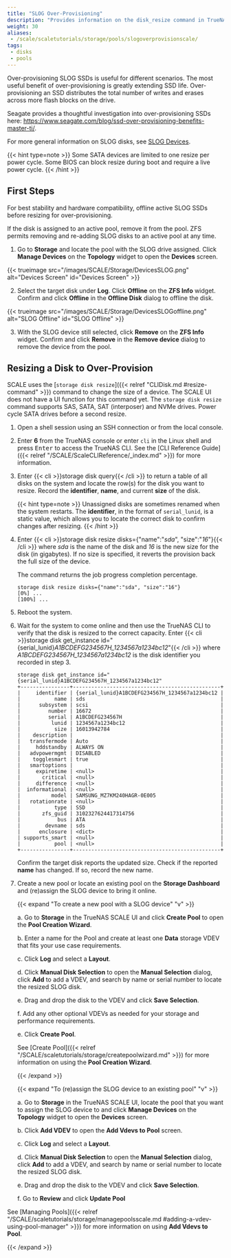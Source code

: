 ```yaml
---
title: "SLOG Over-Provisioning"
description: "Provides information on the disk_resize command in TrueNAS SCALE."
weight: 30
aliases:
 - /scale/scaletutorials/storage/pools/slogoverprovisionscale/
tags:
 - disks
 - pools
---
```


Over-provisioning SLOG SSDs is useful for different scenarios.
The most useful benefit of over-provisioning is greatly extending SSD life.
Over-provisioning an SSD distributes the total number of writes and erases across more flash blocks on the drive.

Seagate provides a thoughtful investigation into over-provisioning SSDs here:
https://www.seagate.com/blog/ssd-over-provisioning-benefits-master-ti/.

For more general information on SLOG disks, see [SLOG Devices](https://www.truenas.com/docs/references/slog/).

{{< hint type=note >}}
Some SATA devices are limited to one resize per power cycle.
Some BIOS can block resize during boot and require a live power cycle.
{{< /hint >}}

## First Steps

For best stability and hardware compatibility, offline active SLOG SSDs before resizing for over-provisioning.

If the disk is assigned to an active pool, remove it from the pool.
ZFS permits removing and re-adding SLOG disks to an active pool at any time.

1. Go to **Storage** and locate the pool with the SLOG drive assigned. Click **Manage Devices** on the **Topology** widget to open the **Devices** screen.

{{< trueimage src="/images/SCALE/Storage/DevicesSLOG.png" alt="Devices Screen" id="Devices Screen" >}}

2. Select the target disk under **Log**. Click **Offline** on the **ZFS Info** widget. Confirm and click **Offline** in the **Offline Disk** dialog to offline the disk.

{{< trueimage src="/images/SCALE/Storage/DevicesSLOGoffline.png" alt="SLOG Offline" id="SLOG Offline" >}}

3. With the SLOG device still selected, click **Remove** on the **ZFS Info** widget. Confirm and click **Remove** in the **Remove device** dialog to remove the device from the pool.

## Resizing a Disk to Over-Provision

SCALE uses the [`storage disk resize`]({{< relref "CLIDisk.md #resize-command" >}}) command to change the size of a device. The SCALE UI does not have a UI function for this command yet.
The `storage disk resize` command supports SAS, SATA, SAT (interposer) and NVMe drives. Power cycle SATA drives before a second resize.

1. Open a shell session using an SSH connection or from the local console.

2. Enter **6** from the TrueNAS console or enter `cli` in the Linux shell and press <kbd>Enter</kbd> to access the TrueNAS CLI.
    See the [CLI Reference Guide]({{< relref "/SCALE/ScaleCLIReference/_index.md" >}}) for more information.

3. Enter {{< cli >}}storage disk query{{< /cli >}} to return a table of all disks on the system and locate the row(s) for the disk you want to resize.
   Record the **identifier**, **name**, and current **size** of the disk.

   {{< hint type=note >}}
   Unassigned disks are sometimes renamed when the system restarts. The **identifier**, in the format of `serial_lunid`, is a static value, which allows you to locate the correct disk to confirm changes after resizing.
   {{< /hint >}}

4. Enter {{< cli >}}storage disk resize disks={"name":"*sda*", "size":"*16*"}{{< /cli >}} where *sda* is the name of the disk and *16* is the new size for the disk (in gigabytes).
    If no size is specified, it reverts the provision back the full size of the device.

    The command returns the job progress completion percentage.

    ```
    storage disk resize disks={"name":"sda", "size":"16"}
    [0%] ...
    [100%] ...
    ```

5. Reboot the system.

6. Wait for the system to come online and then use the TrueNAS CLI to verify that the disk is resized to the correct capacity.
   Enter {{< cli >}}storage disk get_instance id="{serial_lunid}*A1BCDEFG234567H_1234567a1234bc12*"{{< /cli >}} where *A1BCDEFG234567H_1234567a1234bc12* is the disk identifier you recorded in step 3.

    ```
    storage disk get_instance id="{serial_lunid}A1BCDEFG234567H_1234567a1234bc12"
    +----------------+------------------------------------------------+
    |     identifier | {serial_lunid}A1BCDEFG234567H_1234567a1234bc12 |
    |           name | sds                                            |
    |      subsystem | scsi                                           |
    |         number | 16672                                          |
    |         serial | A1BCDEFG234567H                                |
    |          lunid | 1234567a1234bc12                               |
    |           size | 16013942784                                    |
    |    description |                                                |
    |   transfermode | Auto                                           |
    |     hddstandby | ALWAYS ON                                      |
    |   advpowermgmt | DISABLED                                       |
    |    togglesmart | true                                           |
    |   smartoptions |                                                |
    |     expiretime | <null>                                         |
    |       critical | <null>                                         |
    |     difference | <null>                                         |
    |  informational | <null>                                         |
    |          model | SAMSUNG_MZ7KM240HAGR-0E005                     |
    |   rotationrate | <null>                                         |
    |           type | SSD                                            |
    |       zfs_guid | 3102327624417314756                            |
    |            bus | ATA                                            |
    |        devname | sds                                            |
    |      enclosure | <dict>                                         |
    | supports_smart | <null>                                         |
    |           pool | <null>                                         |
    +----------------+------------------------------------------------+
    ```

   Confirm the target disk reports the updated size.
   Check if the reported **name** has changed.
   If so, record the new name.

7. Create a new pool or locate an existing pool on the **Storage Dashboard** and (re)assign the SLOG device to bring it online.

   {{< expand "To create a new pool with a SLOG device" "v" >}}

   a. Go to **Storage** in the TrueNAS SCALE UI and click **Create Pool** to open the **Pool Creation Wizard**.

   b. Enter a name for the Pool and create at least one **Data** storage VDEV that fits your use case requirements.

   c. Click **Log** and select a **Layout**.

   d. Click **Manual Disk Selection** to open the **Manual Selection** dialog, click **Add** to add a VDEV, and search by name or serial number to locate the resized SLOG disk.

   e. Drag and drop the disk to the VDEV and click **Save Selection**.

   f. Add any other optional VDEVs as needed for your storage and performance requirements.

   e. Click **Create Pool**.

   See [Create Pool]({{< relref "/SCALE/scaletutorials/storage/createpoolwizard.md" >}}) for more information on using the **Pool Creation Wizard**.

   {{< /expand >}}

   {{< expand "To (re)assign the SLOG device to an existing pool" "v" >}}

   a. Go to **Storage** in the TrueNAS SCALE UI, locate the pool that you want to assign the SLOG device to and click **Manage Devices** on the **Topology** widget to open the **Devices** screen.

   b. Click **Add VDEV** to open the **Add Vdevs to Pool** screen.

   c. Click **Log** and select a **Layout**.

   d. Click **Manual Disk Selection** to open the **Manual Selection** dialog, click **Add** to add a VDEV, and search by name or serial number to locate the resized SLOG disk.

   e. Drag and drop the disk to the VDEV and click **Save Selection**.

   f. Go to **Review** and click **Update Pool**

See [Managing Pools]({{< relref "/SCALE/scaletutorials/storage/managepoolsscale.md #adding-a-vdev-using-pool-manager" >}}) for more information on using **Add Vdevs to Pool**.

   {{< /expand >}}
